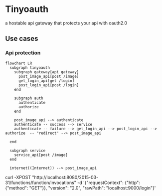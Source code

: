 # Tinyoauth

a hostable api gateway that protects your api with oauth2.0

## Use cases

### Api protection

```mermaid
flowchart LR
  subgraph tinyoauth
    subgraph gateway[api gateway]
      post_image_api[post /image]
      get_login_api[get /login]
      post_login_api[post /login]
    end

    subgraph auth
      authenticate
      authorize
    end

    post_image_api --> authenticate
    authenticate -- success --> service
    authenticate -- failure --> get_login_api --> post_login_api --> authorize  -- "redirect" --> post_image_api

  end

  subgraph service
    service_api[post /image]
  end

  internet((Internet)) --> post_image_api
```


curl -XPOST "http://localhost:8080/2015-03-31/functions/function/invocations" -d '{"requestContext": {"http": {"method": "GET"}}, "version": "2.0", "rawPath": "localhost:9000/login"}'
